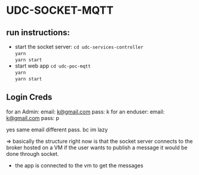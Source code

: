 # UDC-SOCKET-MQTT

## run instructions:

- start the socket server:
  `cd udc-services-controller`
  <br/>
  `yarn`
  <br/>
  `yarn start `
- start web app
  `cd udc-poc-mqtt`
  <br/>
  `yarn`
  <br/>
  `yarn start`

## Login Creds

for an Admin:
email: k@gmail.com
pass: k
for an enduser:
email: k@gmail.com
pass: p

yes same email different pass. bc im lazy

=> basically the structure right now is that the socket server connects to the broker hosted on a VM if the user wants to publish a message it would be done through socket.

- the app is connected to the vm to get the messages
